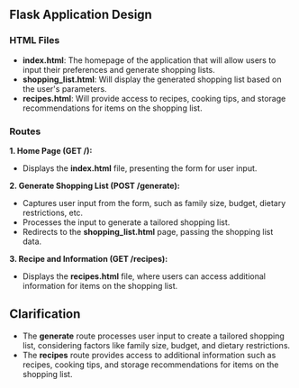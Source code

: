 ## Flask Application Design

### HTML Files

- **index.html**: The homepage of the application that will allow users to input their preferences and generate shopping lists.
- **shopping_list.html**: Will display the generated shopping list based on the user's parameters.
- **recipes.html**: Will provide access to recipes, cooking tips, and storage recommendations for items on the shopping list.

### Routes

**1. Home Page (GET /):**

- Displays the **index.html** file, presenting the form for user input.

**2. Generate Shopping List (POST /generate):**

- Captures user input from the form, such as family size, budget, dietary restrictions, etc.
- Processes the input to generate a tailored shopping list.
- Redirects to the **shopping_list.html** page, passing the shopping list data.

**3. Recipe and Information (GET /recipes):**

- Displays the **recipes.html** file, where users can access additional information for items on the shopping list.

## Clarification

- The **generate** route processes user input to create a tailored shopping list, considering factors like family size, budget, and dietary restrictions.
- The **recipes** route provides access to additional information such as recipes, cooking tips, and storage recommendations for items on the shopping list.